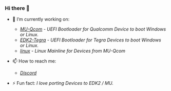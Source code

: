 ### Hi there 👋

- 🔭 I’m currently working on: 
   - *[MU-Qcom](https://github.com/Robotix22/MU-Qcom) - UEFI Bootloader for Qualcomm Device to boot Windows or Linux.*
   - *[EDK2-Tegra](https://github.com/Robotix22/EDK2-Tegra) - UEFI Bootloader for Tegra Devices to boot Windows or Linux.*
   - *[linux](https://github.com/Robotix22/linux) - Linux Mainline for Devices from MU-Qcom*

- 📫 How to reach me: 
   - *[Discord](https://discord.gg/Dx2QgMx7Sv)*

- ⚡ Fun fact: *I love porting Devices to EDK2 / MU.*
